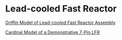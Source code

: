 # Lead-cooled Fast Reactor

[Griffin Model of Lead-cooled Fast Reactor Assembly](lfr/heterogeneous_single_assembly_3D/Griffin_standalone_LFR.md)

[Cardinal Model of a Demonstrative 7-Pin LFR](lfr/cardinal_7pincell/Cardinal_7pin_LFR_demo.md)